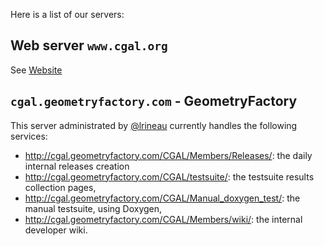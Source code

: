 Here is a list of our servers:

## Web server `www.cgal.org`

See [Website](Website)


## `cgal.geometryfactory.com` - GeometryFactory

This server administrated by [@lrineau](https://github.com/lrineau) currently handles the following
services:

-   <http://cgal.geometryfactory.com/CGAL/Members/Releases/>: the daily
    internal releases creation
-   <http://cgal.geometryfactory.com/CGAL/testsuite/>: the
    testsuite results collection pages,
-   <http://cgal.geometryfactory.com/CGAL/Manual_doxygen_test/>:
    the manual testsuite, using Doxygen,
-   <http://cgal.geometryfactory.com/CGAL/Members/wiki/>: the internal developer
    wiki.
